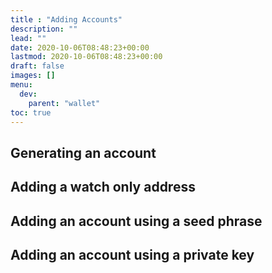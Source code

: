 ```yaml
---
title : "Adding Accounts"
description: ""
lead: ""
date: 2020-10-06T08:48:23+00:00
lastmod: 2020-10-06T08:48:23+00:00
draft: false
images: []
menu:
  dev:
    parent: "wallet"
toc: true
---
```


## Generating an account
## Adding a watch only address
## Adding an account using a seed phrase
## Adding an account using a private key
